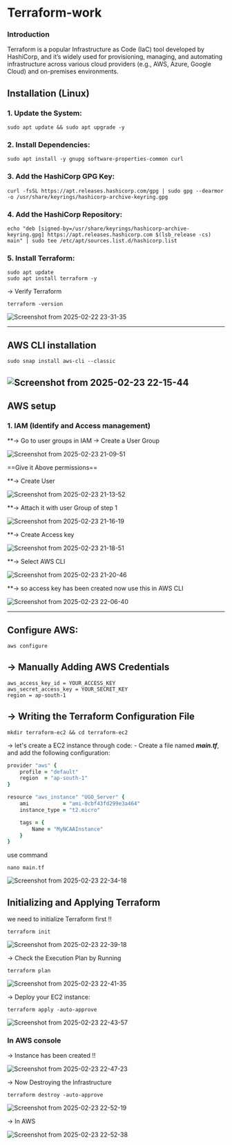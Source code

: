 # Terraform-work

### Introduction
Terraform is a popular Infrastructure as Code (IaC) tool developed by HashiCorp, and it’s widely used for provisioning, managing, and automating infrastructure across various cloud providers
(e.g., AWS, Azure, Google Cloud) and on-premises environments.


## Installation  (Linux)

### 1. Update the System:
```
sudo apt update && sudo apt upgrade -y
```

### 2. Install Dependencies:
```
sudo apt install -y gnupg software-properties-common curl
```

### 3. Add the HashiCorp GPG Key:
```
curl -fsSL https://apt.releases.hashicorp.com/gpg | sudo gpg --dearmor -o /usr/share/keyrings/hashicorp-archive-keyring.gpg
```

### 4. Add the HashiCorp Repository:
```
echo "deb [signed-by=/usr/share/keyrings/hashicorp-archive-keyring.gpg] https://apt.releases.hashicorp.com $(lsb_release -cs) main" | sudo tee /etc/apt/sources.list.d/hashicorp.list
```

### 5. Install Terraform:
```
sudo apt update
sudo apt install terraform -y
```
-> Verify Terraform
```
terraform -version
```

![Screenshot from 2025-02-22 23-31-35](https://github.com/user-attachments/assets/8c69e374-5ac3-4f59-876a-5bb91735f32c)

------------------------------------------------------------------------------------------------------
## AWS CLI installation 
```
sudo snap install aws-cli --classic
```

![Screenshot from 2025-02-23 22-15-44](https://github.com/user-attachments/assets/90e3e86a-68df-4a0b-b07a-1c1e38ef8bb4)
-------------------------------------------------------------------------------------------------------

## AWS setup

### 1. IAM (Identify and Access management)
**-> Go to user groups in IAM -> Create a User Group

![Screenshot from 2025-02-23 21-09-51](https://github.com/user-attachments/assets/ec1a65ce-0d9e-45e1-b300-bf09938111a4)

==Give it Above permissions==

**-> Create User

![Screenshot from 2025-02-23 21-13-52](https://github.com/user-attachments/assets/4067742d-24b5-4a48-a4d2-96689c740592)

**-> Attach it with user Group of step 1

![Screenshot from 2025-02-23 21-16-19](https://github.com/user-attachments/assets/d754ef20-24cd-4138-a9ea-d3c9ec03419e)

**-> Create Access key

![Screenshot from 2025-02-23 21-18-51](https://github.com/user-attachments/assets/7aef27c1-8dd7-4685-8035-df9ca84868aa)

**-> Select AWS CLI

![Screenshot from 2025-02-23 21-20-46](https://github.com/user-attachments/assets/f816a6e3-7da8-47d7-858d-b5b517205d18)

**-> so access key has been created now use this in AWS CLI

![Screenshot from 2025-02-23 22-06-40](https://github.com/user-attachments/assets/8f0db02e-f610-4d9f-a6ec-abc216c79ef3)

-----------------------------------------------------------------------------------------------------------------------
## Configure AWS:
```
aws configure
```
-> Manually Adding AWS Credentials
-
```
aws_access_key_id = YOUR_ACCESS_KEY
aws_secret_access_key = YOUR_SECRET_KEY
region = ap-south-1
```
-> Writing the Terraform Configuration File
-
```
mkdir terraform-ec2 && cd terraform-ec2
```
-> let's create a EC2 instance through code: - 
Create a file named ***main.tf***, and add the following configuration:

``` for example
provider "aws" {
    profile = "default"
    region  = "ap-south-1"
}

resource "aws_instance" "UGO_Server" {
    ami           = "ami-0cbf43fd299e3a464"
    instance_type = "t2.micro"

    tags = {
        Name = "MyNCAAInstance"
    }
}
```
use command 
```
nano main.tf
```
![Screenshot from 2025-02-23 22-34-18](https://github.com/user-attachments/assets/4b7a10e5-b438-4a0c-922d-570bb3f57847)

## Initializing and Applying Terraform

we need to initialize Terraform first !!
```
terraform init
```
![Screenshot from 2025-02-23 22-39-18](https://github.com/user-attachments/assets/8082b54b-ba40-4c7e-b246-a19b1567455d)

-> Check the Execution Plan
by Running
```
terraform plan
```
![Screenshot from 2025-02-23 22-41-35](https://github.com/user-attachments/assets/bdb1203f-29d0-48b3-aa6b-ea4cf73e177e)

-> Deploy your EC2 instance:
```
terraform apply -auto-approve
```
![Screenshot from 2025-02-23 22-43-57](https://github.com/user-attachments/assets/990b6d33-54b3-495b-a006-973f53028024)

### In AWS console
-> Instance has been created !!

![Screenshot from 2025-02-23 22-47-23](https://github.com/user-attachments/assets/b5bec271-11ad-439b-a16c-95ab97a38b46)

-> Now Destroying the Infrastructure
```
terraform destroy -auto-approve
```
![Screenshot from 2025-02-23 22-52-19](https://github.com/user-attachments/assets/4408b8ef-5cac-4959-a05e-65f5bf2eb52e)

-> In AWS

![Screenshot from 2025-02-23 22-52-38](https://github.com/user-attachments/assets/9882c5f6-7d32-47da-b2c3-a85c4954a0d3)








